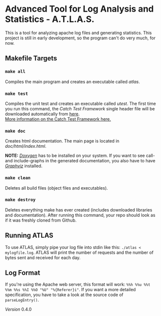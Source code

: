 # Advanced Tool for Log Analysis and Statistics - A.T.L.A.S.
This is a tool for analyzing apache log files and generating statistics. This project is still in early development, so
the program can't do very much, for now.

## Makefile Targets
### `make all`
Compiles the main program and creates an executable called _atlas_.

### `make test`
Compiles the unit test and creates an executable called _utest_. The first time you run this command, the _Catch Test
Framework_ single header file will be downloaded automatically from
[here](https://raw.githubusercontent.com/philsquared/Catch/master/single_include/catch.hpp "catch.cpp").  
[More information on the Catch Test Framework here.](https://github.com/philsquared/Catch "catch.cpp")

### `make doc`
Creates html documentation. The main page is located in _doc/html/index.html_.

**NOTE:** [_Doxygen_](http://www.stack.nl/~dimitri/doxygen/) has to be installed on your system. If you want to see
call- and include-graphs in the generated documentation, you also have to have [_Graphviz_](http://www.graphviz.org/)
installed.

### `make clean`
Deletes all build files (object files and executables).

### `make destroy`
Deletes everything make has ever created (includes downloaded libraries and documentation). After running this command,
your repo should look as if it was freshly cloned from Github.

## Running ATLAS
To use ATLAS, simply pipe your log file into stdin like this: `./atlas < mylogfile.log`. ATLAS will print the number of
requests and the number of bytes sent and received for each day.

## Log Format
If you're using the Apache web server, this format will work: `%%h %%u %%t %%m %%s %%I %%O "%U" "%{Referer}i"`. If you
want a more detailed specification, you have to take a look at the source code of `parseLogEntry()`.

_Version_ 0.4.0
